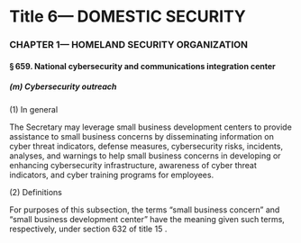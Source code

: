 
# Title 6— DOMESTIC SECURITY
### CHAPTER 1— HOMELAND SECURITY ORGANIZATION
#### § 659. National cybersecurity and communications integration center
##### (m) Cybersecurity outreach

(1) In general

The Secretary may leverage small business development centers to provide assistance to small business concerns by disseminating information on cyber threat indicators, defense measures, cybersecurity risks, incidents, analyses, and warnings to help small business concerns in developing or enhancing cybersecurity infrastructure, awareness of cyber threat indicators, and cyber training programs for employees.

(2) Definitions

For purposes of this subsection, the terms “small business concern” and “small business development center” have the meaning given such terms, respectively, under section 632 of title 15 .
